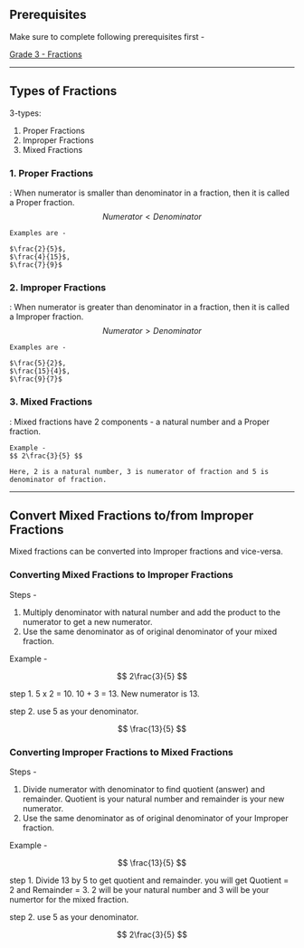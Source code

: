 ## **Prerequisites**

Make sure to complete following prerequisites first - 

[Grade 3 - Fractions](/assets/pages/mathematics/Grade3/fractions/fractions)


---

## **Types of Fractions**
 
3-types:

1. Proper Fractions
2. Improper Fractions
3. Mixed Fractions

### **1. Proper Fractions**
:   When numerator is smaller than denominator in a fraction, then it is called a Proper fraction.
    $$ Numerator < Denominator $$

    Examples are - 

    $\frac{2}{5}$, 
    $\frac{4}{15}$, 
    $\frac{7}{9}$ 

### **2. Improper Fractions**
:   When numerator is greater than denominator in a fraction, then it is called a Improper fraction.
    $$ Numerator > Denominator $$

    Examples are - 

    $\frac{5}{2}$, 
    $\frac{15}{4}$, 
    $\frac{9}{7}$ 

### **3. Mixed Fractions**
:   Mixed fractions have 2 components - a natural number and a Proper fraction. 
    
    Example - 
    $$ 2\frac{3}{5} $$ 

    Here, 2 is a natural number, 3 is numerator of fraction and 5 is denominator of fraction.


---


## **Convert Mixed Fractions to/from Improper Fractions**
Mixed fractions can be converted into Improper fractions and vice-versa.

### **Converting Mixed Fractions to Improper Fractions**

Steps -

1. Multiply denominator with natural number and add the product to the numerator to get a new numerator.
2. Use the same denominator as of original denominator of your mixed fraction.

Example -

$$ 2\frac{3}{5} $$

step 1. 5 x 2 = 10. 10 + 3 = 13. New numerator is 13.

step 2. use 5 as your denominator.

$$ \frac{13}{5} $$



### **Converting Improper Fractions to Mixed Fractions**

Steps - 

1. Divide numerator with denominator to find quotient (answer) and remainder. Quotient is your natural number and remainder is your new numerator.
2. Use the same denominator as of original denominator of your Improper fraction.

Example -

$$ \frac{13}{5} $$

step 1. Divide 13 by 5 to get quotient and remainder. you will get Quotient = 2 and Remainder = 3. 2 will be your natural number and 3 will be your numertor for the mixed fraction.

step 2. use 5 as your denominator.

$$ 2\frac{3}{5} $$